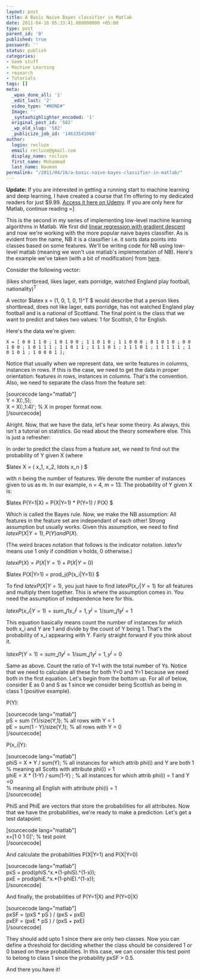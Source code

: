 ```yaml
---
layout: post
title: A Basic Naive Bayes classifier in Matlab
date: 2011-04-16 05:33:41.000000000 +05:00
type: post
parent_id: '0'
published: true
password: ''
status: publish
categories:
- Geek stuff
- Machine Learning
- research
- Tutorials
tags: []
meta:
  _wpas_done_all: '1'
  _edit_last: '2'
  video_type: "#NONE#"
  Image: ''
  _syntaxhighlighter_encoded: '1'
  original_post_id: '582'
  _wp_old_slug: '582'
  _publicize_job_id: '14633541068'
author:
  login: recluze
  email: recluze@gmail.com
  display_name: recluze
  first_name: Mohammad
  last_name: Nauman
permalink: "/2011/04/16/a-basic-naive-bayes-classifier-in-matlab/"
---
```

 **Update:** If you are interested in getting a running start to machine learning and deep learning, I have created a course that I’m offering to my dedicated readers for just $9.99. [Access it here on Udemy](https://www.udemy.com/practical-deep-learning-with-keras/?couponCode=RECLYBLOG). If you are only here for Matlab, continue reading =]

This is the second in my series of implementing low-level machine learning algorithms in Matlab. We first did [linear regression with gradient descent](http://www.csrdu.org/nauman/2010/06/25/regression-with-gradient-descent-in-low-level-matlab/) and now we're working with the more popular naive bayes classifier. As is evident from the name, NB it is a classifier i.e. it sorts data points into classes based on some features. We'll be writing code for NB using low-level matlab (meaning we won't use matlab's implementation of NB). Here's the example we've taken (with a bit of modification) from [here](http://www.inf.ed.ac.uk/teaching/courses/lfd/lectures/lfd_2005_naive.pdf).

Consider the following vector:

(likes shortbread, likes lager, eats porridge, watched England play football, nationality)<sup>T</sup>

A vector $latex x = (1, 0, 1, 0, 1)^T $ would describe that a person likes shortbread, does not like lager, eats porridge, has not watched England play football and is a national of Scottland. The final point is the class that we want to predict and takes two values: 1 for Scottish, 0 for English.

Here's the data we're given:

`
X = [ 0 0 1 1 0 ;
1 0 1 0 0 ;
1 1 0 1 0 ;
1 1 0 0 0 ;
0 1 0 1 0 ;
0 0 1 0 0 ;
1 0 1 1 1 ;
1 1 0 1 1 ;
1 1 1 0 1 ;
1 1 1 0 1 ;
1 1 1 1 1 ;
1 0 1 0 1 ;
1 0 0 0 1 ];
`

Notice that usually when we represent data, we write features in columns, instances in rows. If this is the case, we need to get the data in proper orientation: features in rows, instances in columns. That's the convention. Also, we need to separate the class from the feature set:

[sourcecode lang="matlab"]  
Y = X(:,5);  
X = X(:,1:4)'; % X in proper format now.  
[/sourcecode]

Alright. Now, that we have the data, let's hear some theory. As always, this isn't a tutorial on statistics. Go read about the theory somewhere else. This is just a refresher:

In order to predict the class from a feature set, we need to find out the probability of Y given X (where

$latex X = ( x\_1, x\_2, ldots x\_n ) $

with n being the number of features. We denote the number of instances given to us as m. In our example, n = 4, m = 13. The probability of Y given X is:

$latex P(Y=1|X) = P(X|Y=1) \* P(Y=1) / P(X) $

Which is called the Bayes rule. Now, we make the NB assumption: All features in the feature set are independant of each other! Strong assumption but usually works. Given this assumption, we need to find $latex P(X|Y=1), P(Y) and P(X)$.

(The weird braces notation that follows is the indicator notation. $latex 1{ v }$ means use 1 only if condition v holds, 0 otherwise.)

$latex P(X) = P(X|Y=1) + P(X|Y=0)$

$latex P(X|Y=1) = prod\_j{P(x\_i|Y=1)} $

To find $latex P(X|Y=1)$, you just have to find $latex P(x\_i|Y=1)$ for all features and multiply them together. This is where the assumption comes in. You need the assumption of independence here for this.

$latex P(x\_i|Y=1) = sum\_j{1{x\_i^j = 1, y^j = 1}} / sum\_j{1{y^j = 1}}$

This equation basically means count the number of instances for which both x\_i and Y are 1 and divide by the count of Y being 1. That's the probability of x\_i appearing with Y. Fairly straight forward if you think about it.

$latex P(Y=1) = sum\_j{1{y^j = 1 }} / sum\_j{1{y^j = 1, y^j = 0 }}$

Same as above. Count the ratio of Y=1 with the total number of Ys. Notice that we need to calculate all these for both Y=0 and Y=1 because we need both in the first equation. Let's begin from the bottom up. For all of below, consider E as 0 and S as 1 since we consider being Scottish as being in class 1 (positive example).

P(Y):

[sourcecode lang="matlab"]  
pS = sum (Y)/size(Y,1); % all rows with Y = 1  
pE = sum(1 - Y)/size(Y,1); % all rows with Y = 0  
[/sourcecode]

P(x\_i|Y):

[sourcecode lang="matlab"]  
phiS = X \* Y / sum(Y); % all instances for which attrib phi(i) and Y are both 1  
 % meaning all Scotts with attribute phi(i) = 1  
phiE = X \* (1-Y) / sum(1-Y) ; % all instances for which attrib phi(i) = 1 and Y =0  
 % meaning all English with attribute phi(i) = 1  
[/sourcecode]

PhiS and PhiE are vectors that store the probabilities for all attributes. Now that we have the probabilities, we're ready to make a prediction. Let's get a test datapoint:

[sourcecode lang="matlab"]  
x=[1 0 1 0]'; % test point  
[/sourcecode]

And calculate the probabilities P(X|Y=1) and P(X|Y=0)

[sourcecode lang="matlab"]  
pxS = prod(phiS.^x.\*(1-phiS).^(1-x));  
pxE = prod(phiE.^x.\*(1-phiE).^(1-x));  
[/sourcecode]

And finally, the probabilities of P(Y=1|X) and P(Y=0|X)

[sourcecode lang="matlab"]  
pxSF = (pxS \* pS ) / (pxS + pxE)  
pxEF = (pxE \* pS ) / (pxS + pxE)  
[/sourcecode]

They should add upto 1 since there are only two classes. Now you can define a threshold for deciding whether the class should be considered 1 or 0 based on these probabilities. In this case, we can consider this test point to belong to class 1 since the probability pxSF \> 0.5.

And there you have it!

